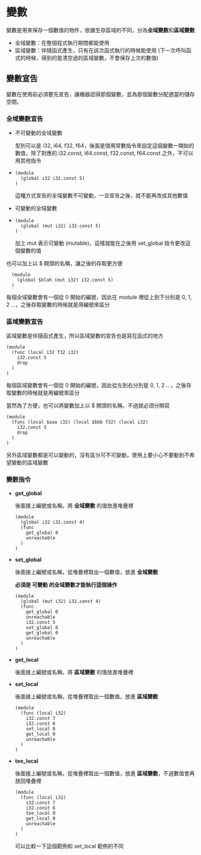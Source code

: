 # 變數

變數是用來保存一個數值的物件，依據生存區域的不同，分為**全域變數**和**區域變數**

* 全域變數：在整個程式執行期間都能使用
* 區域變數：伴隨函式產生，只有在該次函式執行的時候能使用 \(下一次呼叫函式的時候，得到的是清空過的區域變數，不會保存上次的數值\)

## 變數宣告

變數在使用前必須要先宣告，讓機器認得那個變數，並為那個變數分配適當的儲存空間。

### 全域變數宣告

* 不可變動的全域變數

  型別可以是 i32, i64, f32, f64，後面是借用常數指令來設定這個變數一開始的數值，除了對應的 i32.const, i64.const, f32.const, f64.const 之外，不可以用其他指令

* ```text
  (module
    (global i32 i32.const 5)
  )
  ```

  這種方式宣告的全域變數不可變動，一旦宣告之後，就不能再改成其他數值

* 可變動的全域變數
* ```text
  (module
    (global (mut i32) i32.const 5)
  )
  ```

  加上 mut 表示可變動 \(mutable\)，這樣就能在之後用 set\_global 指令更改這個變數的值

也可以加上以 $ 開頭的名稱，讓之後的存取更方便

```text
  (module
    (global $blah (mut i32) i32.const 5)
  )
```

每個全域變數會有一個從 0 開始的編號，因此在 module 裡從上到下分別是 0, 1, 2 ...，之後存取變數的時候就是用編號來區分

### 區域變數宣告

區域變數是伴隨函式產生，所以區域變數的宣告也是寫在函式的地方

```text
(module
  (func (local i32 f32 i32)
    i32.const 5
    drop
  )
)
```

每個區域變數會有一個從 0 開始的編號，因此從左到右分別是 0, 1, 2 ...，之後存取變數的時候就是用編號來區分

當然為了方便，也可以將變數加上以 $ 開頭的名稱，不過就必須分開寫

```text
(module
  (func (local $aaa i32) (local $bbb f32) (local i32)
    i32.const 5
    drop
  )
)
```

另外區域變數都是可以變動的，沒有區分可不可變動，使用上要小心不要動到不希望變動的區域變數

### 變數指令

* **get\_global**

  後面接上編號或名稱，將 **全域變數** 的值放進堆疊裡

  ```text
  (module
    (global i32 i32.const 4)
    (func
      get_global 0
      unreachable
    )
  )
  ```

* **set\_global**

  後面接上編號或名稱，從堆疊裡取出一個數值，放進 **全域變數**

  **必須是 可變動 的全域變數才能執行這個操作**

  ```text
  (module
    (global (mut i32) i32.const 4)
    (func
      get_global 0
      unreachable
      i32.const 5
      set_global 0
      get_global 0
      unreachable
    )
  )
  ```

* **get\_local**

  後面接上編號或名稱，將 **區域變數** 的值放進堆疊裡

* **set\_local**

  後面接上編號或名稱，從堆疊裡取出一個數值，放進 **區域變數**

  ```text
  (module
    (func (local i32)
      i32.const 7
      i32.const 6
      set_local 0
      get_local 0
      unreachable
    )
  )
  ```

* **tee\_local**

  後面接上編號或名稱，從堆疊裡取出一個數值，放進 **區域變數**，不過數值會再放回堆疊裡

  ```text
  (module
    (func (local i32)
      i32.const 7
      i32.const 6
      tee_local 0
      get_local 0
      unreachable
    )
  )
  ```

  可以比較一下這個範例和 set\_local 範例的不同

